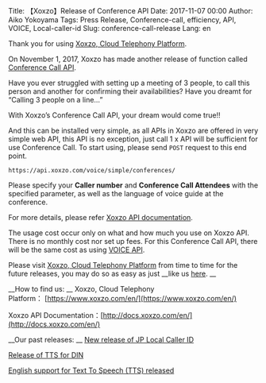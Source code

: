 Title: 【Xoxzo】Release of Conference API
Date: 2017-11-07 00:00
Author: Aiko Yokoyama
Tags: Press Release, Conference-call, efficiency, API, VOICE, Local-caller-id
Slug: conference-call-release
Lang: en

Thank you for using [Xoxzo, Cloud Telephony Platform](https://www.xoxzo.com/en/).

On November 1, 2017, Xoxzo has made another release of function called [Conference Call API](https://www.xoxzo.com/en/about/voice-api/).

Have you ever struggled with setting up a meeting of 3 people, to call this person and another for confirming their availabilities? Have you dreamt for “Calling 3 people on a line…”

With Xoxzo’s Conference Call API, your dream would come true!!

And this can be installed very simple, as all APIs in Xoxzo are offered in very simple web API, this API is no exception, just call 1 x API will be sufficient for use Conference Call. To start using, please send `POST` request to this end point.

```https://api.xoxzo.com/voice/simple/conferences/ ```

Please specify your __Caller number__ and __Conference Call Attendees__ with the specified parameter, as well as the language of voice guide at the conference.

For more details, please refer [Xoxzo API documentation](http://docs.xoxzo.com/en/voice.html#simple-conference-api).

The usage cost occur only on what and how much you use on Xoxzo API. There is no monthly cost nor set up fees. For this Conference Call API, there will be the same cost as using [VOICE API](http://docs.xoxzo.com/en/voice.html).

Please visit [Xoxzo, Cloud Telephony Platform](https://www.xoxzo.com/en/) from time to time for the future releases, you may do so as easy as just __like us [here](https://twitter.com/xoxzotelephony). __



__How to find us: __
Xoxzo, Cloud Telephony Platform： [https://www.xoxzo.com/en/](https://www.xoxzo.com/en/)

Xoxzo API Documentation：[http://docs.xoxzo.com/en/](http://docs.xoxzo.com/en/)

__Our past releases: __
[New release of JP Local Caller ID](https://blog.xoxzo.com/2017/08/23/jp-local-caller-id/)

[Release of TTS for DIN](https://blog.xoxzo.com/2017/05/24/text-to-speech-for-din/)

[English support for Text To Speech (TTS) released](https://blog.xoxzo.com/2017/03/22/tts-en-release/)
